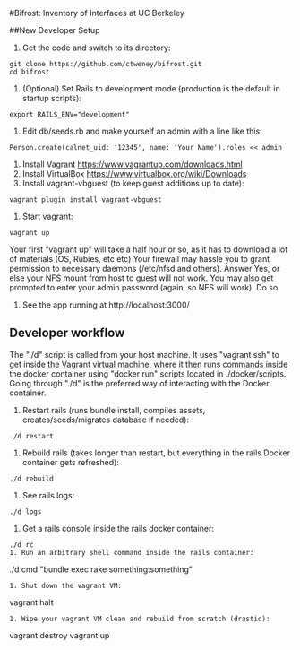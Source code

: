 #Bifrost: Inventory of Interfaces at UC Berkeley

##New Developer Setup

1. Get the code and switch to its directory:

  ```
  git clone https://github.com/ctweney/bifrost.git
  cd bifrost
  ```
1. (Optional) Set Rails to development mode (production is the default in startup scripts):

  ```
  export RAILS_ENV="development"
  ```
1. Edit db/seeds.rb and make yourself an admin with a line like this:

  ```
  Person.create(calnet_uid: '12345', name: 'Your Name').roles << admin
  ```
1. Install Vagrant https://www.vagrantup.com/downloads.html
1. Install VirtualBox  https://www.virtualbox.org/wiki/Downloads
1. Install vagrant-vbguest (to keep guest additions up to date):

  ```
  vagrant plugin install vagrant-vbguest
  ```
1. Start vagrant:

  ```
  vagrant up
  ```

  Your first “vagrant up” will take a half hour or so, as it has to download a lot of materials (OS, Rubies, etc etc)
  Your firewall may hassle you to grant permission to necessary daemons (/etc/nfsd and others). Answer Yes, or else your NFS mount from host to guest will not work.
  You may also get prompted to enter your admin password (again, so NFS will work). Do so.
1. See the app running at http://localhost:3000/

## Developer workflow

The "./d" script is called from your host machine. It uses "vagrant ssh" to get inside the Vagrant virtual machine,
where it then runs commands inside the docker container using "docker run" scripts located in ./docker/scripts. Going
through "./d" is the preferred way of interacting with the Docker container.

1. Restart rails (runs bundle install, compiles assets, creates/seeds/migrates database if needed):

  ```
  ./d restart
  ```
1. Rebuild rails (takes longer than restart, but everything in the rails Docker container gets refreshed):

  ```
  ./d rebuild
  ```
1. See rails logs:

  ```
  ./d logs
  ```
1. Get a rails console inside the rails docker container:

  ```
  ./d rc
1. Run an arbitrary shell command inside the rails container:

  ```
  ./d cmd "bundle exec rake something:something"
  ```
1. Shut down the vagrant VM:

  ```
  vagrant halt
  ```
1. Wipe your vagrant VM clean and rebuild from scratch (drastic):

  ```
  vagrant destroy
  vagrant up
  ```